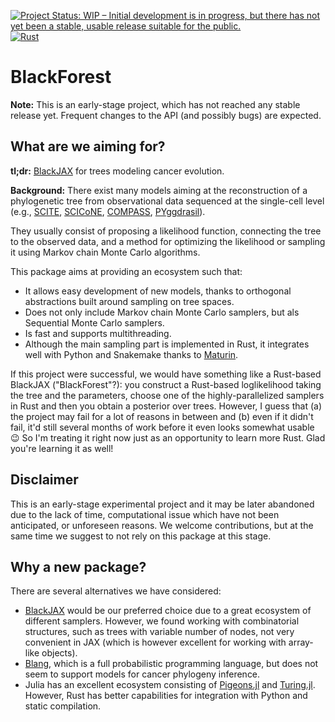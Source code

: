 [![Project Status: WIP – Initial development is in progress, but there has not yet been a stable, usable release suitable for the public.](https://www.repostatus.org/badges/latest/wip.svg)](https://www.repostatus.org/#wip) [![Rust](https://github.com/pawel-czyz/SMCITE/actions/workflows/rust.yml/badge.svg)](https://github.com/pawel-czyz/SMCITE/actions/workflows/rust.yml)

# BlackForest

**Note:** This is an early-stage project, which has not reached any stable release yet. Frequent changes to the API (and possibly bugs) are expected.  

## What are we aiming for?

**tl;dr:** [BlackJAX](https://github.com/blackjax-devs/blackjax) for trees modeling cancer evolution.

**Background:** There exist many models aiming at the reconstruction of a phylogenetic tree from observational data sequenced at the single-cell level (e.g., [SCITE](https://github.com/cbg-ethz/SCITE), [SCICoNE](https://github.com/cbg-ethz/SCICoNE), [COMPASS](https://github.com/cbg-ethz/COMPASS), [PYggdrasil](https://github.com/cbg-ethz/pyggdrasil)).

They usually consist of proposing a likelihood function, connecting the tree to the observed data, and a method for optimizing the likelihood or sampling it using Markov chain Monte Carlo algorithms.

This package aims at providing an ecosystem such that:

  - It allows easy development of new models, thanks to orthogonal abstractions built around sampling on tree spaces.
  - Does not only include Markov chain Monte Carlo samplers, but als Sequential Monte Carlo samplers.
  - Is fast and supports multithreading.
  - Although the main sampling part is implemented in Rust, it integrates well with Python and Snakemake thanks to [Maturin](https://www.maturin.rs/).


If this project were successful, we would have something like a Rust-based BlackJAX ("BlackForest"?): you construct a Rust-based loglikelihood taking the tree and the parameters, choose one of the highly-parallelized samplers in Rust and then you obtain a posterior over trees.
However, I guess that (a) the project may fail for a lot of reasons in between and (b) even if it didn't fail, it'd still several months of work before it even looks somewhat usable :wink: So I'm treating it right now just as an opportunity to learn more Rust. Glad you're learning it as well!

## Disclaimer
This is an early-stage experimental project and it may be later abandoned due to the lack of time, computational issue which have not been anticipated, or unforeseen reasons. We welcome contributions, but at the same time we suggest to not rely on this package at this stage. 


## Why a new package?

There are several alternatives we have considered:
  - [BlackJAX](https://github.com/blackjax-devs/blackjax) would be our preferred choice due to a great ecosystem of different samplers. However, we found working with combinatorial structures, such as trees with variable number of nodes, not very convenient in JAX (which is however excellent for working with array-like objects). 
  - [Blang](https://www.stat.ubc.ca/~bouchard/blang/), which is a full probabilistic programming language, but does not seem to support models for cancer phylogeny inference.
  - Julia has an excellent ecosystem consisting of [Pigeons.jl](https://github.com/Julia-Tempering/Pigeons.jl) and [Turing.jl](https://turing.ml/). However, Rust has better capabilities for integration with Python and static compilation.
